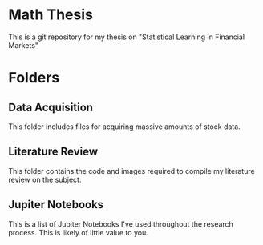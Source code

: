 # Math Thesis
This is a git repository for my thesis on "Statistical Learning in Financial Markets"

# Folders

## Data Acquisition 
This folder includes files for acquiring massive amounts of stock data.

## Literature Review
This folder contains the code and images required to compile my literature review on the subject.

## Jupiter Notebooks
This is a list of Jupiter Notebooks I've used throughout the research process. This is likely of little value to you.
